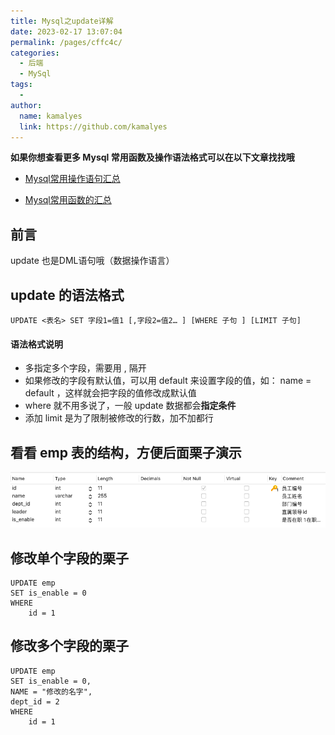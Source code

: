 ```yaml
---
title: Mysql之update详解
date: 2023-02-17 13:07:04
permalink: /pages/cffc4c/
categories:
  - 后端
  - MySql
tags:
  - 
author: 
  name: kamalyes
  link: https://github.com/kamalyes
---
```

**如果你想查看更多 Mysql 常用函数及操作语法格式可以在以下文章找找哦**

- [Mysql常用操作语句汇总](./59.Mysql常用操作语句汇总.md)

- [Mysql常用函数的汇总](./01.Mysql常用函数汇总.md)

**前言**
------

update 也是DML语句哦（数据操作语言）

update 的语法格式
------------

```
UPDATE <表名> SET 字段1=值1 [,字段2=值2… ] [WHERE 子句 ] [LIMIT 子句]
```

#### 语法格式说明

*   多指定多个字段，需要用 , 隔开
*   如果修改的字段有默认值，可以用 default 来设置字段的值，如： name = default ，这样就会把字段的值修改成默认值
*   where 就不用多说了，一般 update 数据都会**指定条件**
*   添加 limit 是为了限制被修改的行数，加不加都行

看看 emp 表的结构，方便后面栗子演示
--------------------

![](https://raw.githubusercontent.com/kamalyes/image-bed/master/col//mysql/Snipaste_2023-02-17_13-25-28.png)

修改单个字段的栗子
---------

```
UPDATE emp
SET is_enable = 0
WHERE
    id = 1
```

修改多个字段的栗子
---------

```
UPDATE emp
SET is_enable = 0,
NAME = "修改的名字",
dept_id = 2
WHERE
    id = 1
```
